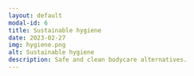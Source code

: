 ```yaml
---
layout: default
modal-id: 6
title: Sustainable hygiene
date: 2023-02-27
img: hygiene.png
alt: Sustainable hygiene
description: Safe and clean bodycare alternatives.
---
```

